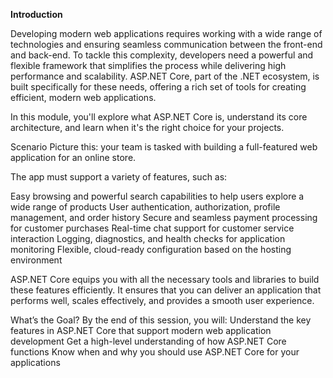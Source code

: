 **Introduction**

Developing modern web applications requires working with a wide range of technologies and ensuring seamless communication between the front-end and back-end. To tackle this complexity, developers need a powerful and flexible framework that simplifies the process while delivering high performance and scalability. ASP.NET Core, part of the .NET ecosystem, is built specifically for these needs, offering a rich set of tools for creating efficient, modern web applications.

In this module, you'll explore what ASP.NET Core is, understand its core architecture, and learn when it's the right choice for your projects.

Scenario
Picture this: your team is tasked with building a full-featured web application for an online store. 

The app must support a variety of features, such as:

Easy browsing and powerful search capabilities to help users explore a wide range of products
User authentication, authorization, profile management, and order history
Secure and seamless payment processing for customer purchases
Real-time chat support for customer service interaction
Logging, diagnostics, and health checks for application monitoring
Flexible, cloud-ready configuration based on the hosting environment

ASP.NET Core equips you with all the necessary tools and libraries to build these features efficiently. It ensures that you can deliver an application that performs well, scales effectively, and provides a smooth user experience.

What’s the Goal?
By the end of this session, you will:
Understand the key features in ASP.NET Core that support modern web application development
Get a high-level understanding of how ASP.NET Core functions
Know when and why you should use ASP.NET Core for your applications
